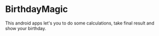 # BirthdayMagic
This android apps let's you to do some calculations, take final result and show your birthday.

